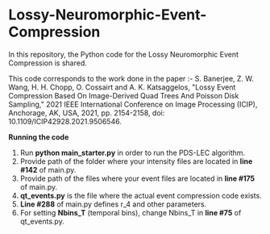 # Lossy-Neuromorphic-Event-Compression
In this repository, the Python code for the Lossy Neuromorphic Event Compression is shared.

This code corresponds to the work done in the paper :- 
S. Banerjee, Z. W. Wang, H. H. Chopp, O. Cossairt and A. K. Katsaggelos, "Lossy Event Compression Based On Image-Derived Quad Trees And Poisson Disk Sampling," 2021 IEEE International Conference on Image Processing (ICIP), Anchorage, AK, USA, 2021, pp. 2154-2158, doi: 10.1109/ICIP42928.2021.9506546.

**Running the code**
1. Run **python main_starter.py** in order to run the PDS-LEC algorithm.
2. Provide path of the folder where your intensity files are located in **line #142** of main.py.
3. Provide path of the files where your event files are located in **line #175** of main.py.
4. **qt_events.py** is the file where the actual event compression code exists.
5. **Line #288** of main.py defines r_4 and other parameters.
6. For setting **Nbins_T** (temporal bins), change Nbins_T in **line #75** of qt_events.py. 


